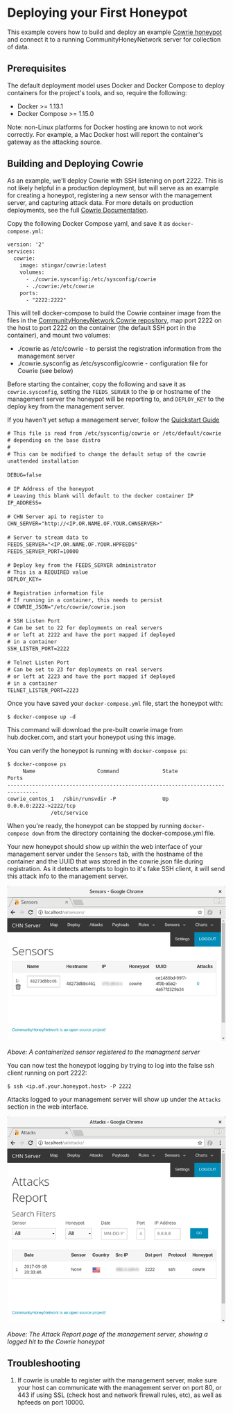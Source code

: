 Deploying your First Honeypot
=============================

This example covers how to build and deploy an example [Cowrie honeypot](http://www.micheloosterhof.com/cowrie/) and connect it to a running CommunityHoneyNetwork server for collection of data.

## Prerequisites

The default deployment model uses Docker and Docker Compose to deploy containers for the project's tools, and so, require the following:

* Docker >= 1.13.1
* Docker Compose >= 1.15.0

Note: non-Linux platforms for Docker hosting are known to not work correctly. For example, a Mac Docker host will report the container's gateway as the attacking source.

## Building and Deploying Cowrie

As an example, we'll deploy Cowrie with SSH listening on port 2222.  This is not likely helpful in a production deployment, but will serve as an example for creating a honeypot, registering a new sensor with the management server, and capturing attack data.  For more details on production deployments, see the full [Cowrie Documentation](cowrie.md).


Copy the following Docker Compose yaml, and save it as `docker-compose.yml`:

```
version: '2'
services:
  cowrie:
    image: stingar/cowrie:latest
    volumes:
      - ./cowrie.sysconfig:/etc/sysconfig/cowrie
      - ./cowrie:/etc/cowrie
    ports:
      - "2222:2222"
```

This will tell docker-compose to build the Cowrie container image from the files in the [CommunityHoneyNetwork Cowrie repository](https://github.com/CommunityHoneyNetwork/cowrie), map port 2222 on the host to port 2222 on the container (the default SSH port in the container), and mount two volumes: 

* ./cowrie as /etc/cowrie - to persist the registration information from the management server
* ./cowrie.sysconfig as /etc/sysconfig/cowrie - configuration file for Cowrie (see below)

Before starting the container, copy the following and save it as `cowrie.sysconfig`, setting the `FEEDS_SERVER` to the ip or hostname of the management server the honeypot will be reporting to, and `DEPLOY_KEY` to the deploy key from the management server.

If you haven't yet setup a management server, follow the [Quickstart Guide](quickstart.md)

```
# This file is read from /etc/sysconfig/cowrie or /etc/default/cowrie
# depending on the base distro
#
# This can be modified to change the default setup of the cowrie unattended installation

DEBUG=false

# IP Address of the honeypot
# Leaving this blank will default to the docker container IP
IP_ADDRESS=

# CHN Server api to register to
CHN_SERVER="http://<IP.OR.NAME.OF.YOUR.CHNSERVER>"

# Server to stream data to
FEEDS_SERVER="<IP.OR.NAME.OF.YOUR.HPFEEDS"
FEEDS_SERVER_PORT=10000

# Deploy key from the FEEDS_SERVER administrator
# This is a REQUIRED value
DEPLOY_KEY=

# Registration information file
# If running in a container, this needs to persist
# COWRIE_JSON="/etc/cowrie/cowrie.json

# SSH Listen Port
# Can be set to 22 for deployments on real servers
# or left at 2222 and have the port mapped if deployed
# in a container
SSH_LISTEN_PORT=2222

# Telnet Listen Port
# Can be set to 23 for deployments on real servers
# or left at 2223 and have the port mapped if deployed
# in a container
TELNET_LISTEN_PORT=2223
```

Once you have saved your `docker-compose.yml` file, start the honeypot with:

    $ docker-compose up -d

This command will download the pre-built cowrie image from hub.docker.com, and start your honeypot using this image.

You can verify the honeypot is running with `docker-compose ps`:

    $ docker-compose ps
         Name                    Command              State           Ports         
    --------------------------------------------------------------------------------
    cowrie_centos_1   /sbin/runsvdir -P               Up      0.0.0.0:2222->2222/tcp
                  /etc/service     


When you're ready, the honeypot can be stopped by running `docker-compose down` from the directory containing the docker-compose.yml file.

Your new honeypot should show up within the web interface of your management server under the `Sensors` tab, with the hostname of the container and the UUID that was stored in the cowrie.json file during registration.  As it detects attempts to login to it's fake SSH client, it will send this attack info to the management server.

![Sensors](img/sensors.png)

*Above: A containerized sensor registered to the managment server*

You can now test the honeypot logging by trying to log into the false ssh client running on port 2222:

    $ ssh <ip.of.your.honeypot.host> -P 2222

Attacks logged to your management server will show up under the `Attacks` section in the web interface.

![Attacks](img/attacks.png)

*Above: The Attack Report page of the management server, showing a logged hit to the Cowrie honeypot*


## Troubleshooting

1. If cowrie is unable to register with the management server, make sure your host can communicate with the management server on port 80, or 443 if using SSL (check host and network firewall rules, etc), as well as hpfeeds on port 10000.
